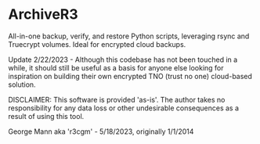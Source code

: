 ArchiveR3
=========

All-in-one backup, verify, and restore Python scripts, leveraging rsync and Truecrypt volumes. Ideal for encrypted cloud backups.

Update 2/22/2023 - Although this codebase has not been touched in a while, it should still be useful as a basis for anyone else looking for inspiration on building their own encrypted TNO (trust no one) cloud-based solution.

DISCLAIMER: This software is provided 'as-is'.  The author takes no responsibility for any data loss or other undesirable consequences as a result of using this tool.

George Mann aka 'r3cgm' - 5/18/2023, originally 1/1/2014

